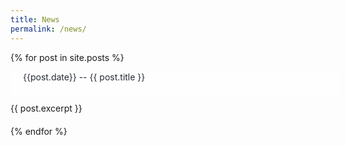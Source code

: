 ```yaml
---
title: News
permalink: /news/
---
```


  {% for post in site.posts %}
  <div style="margin-bottom: 20px;">
      <a style="background-color: #FEFEFE; color: #252A34; width: 100%; height: 40px; text-align: left; vertical-align: middle; padding-left: 20px; text-decoration: none; display: inline-block;" href="{{ post.url | relative_url }}"> {{post.date}} -- {{ post.title }}</a>
      <br />
      <div style="font-size: 14px; margin-top: 10px;"> {{ post.excerpt }} </div>
  </div>
  {% endfor %}
